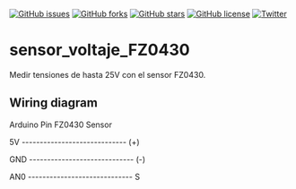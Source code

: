 <a href="https://github.com/rotoapanta/voltage_sensor_FZ0430/issues"><img alt="GitHub issues" src="https://img.shields.io/github/issues/rotoapanta/voltage_sensor_FZ0430"></a>
<a href="https://github.com/rotoapanta/voltage_sensor_FZ0430/network"><img alt="GitHub forks" src="https://img.shields.io/github/forks/rotoapanta/voltage_sensor_FZ0430"></a>
<a href="https://github.com/rotoapanta/voltage_sensor_FZ0430/stargazers"><img alt="GitHub stars" src="https://img.shields.io/github/stars/rotoapanta/voltage_sensor_FZ0430"></a>
<a href="https://github.com/rotoapanta/voltage_sensor_FZ0430/blob/master/LICENSE"><img alt="GitHub license" src="https://img.shields.io/github/license/rotoapanta/voltage_sensor_FZ0430"></a>
<a href="https://twitter.com/intent/tweet?text=Wow:&url=https%3A%2F%2Fgithub.com%2Frotoapanta%2Fvoltage_sensor_FZ0430"><img alt="Twitter" src="https://img.shields.io/twitter/url?style=social&url=https%3A%2F%2Fgithub.com%2Frotoapanta%2Fvoltage_sensor_FZ0430"></a>

# sensor_voltaje_FZ0430
Medir tensiones de hasta 25V con el sensor FZ0430.

## Wiring diagram

Arduino Pin                       FZ0430 Sensor

5V  -----------------------------   (+)

GND -----------------------------   (-)

AN0 -----------------------------   S


